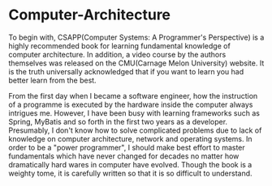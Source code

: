 # Computer-Architecture
To begin with, CSAPP(Computer Systems: A Programmer's Perspective) is a highly recommended book for learning fundamental knowledge of computer architecture. In addition, a video course by the authors themselves was released on the CMU(Carnage Melon University) website. It is the truth universally acknowledged that if you want to learn you had better learn from the best. 

From the first day when I became a software engineer,  how the instruction of a programme is executed by the hardware inside the computer always intrigues me. However,  I have been busy with learning frameworks such as Spring, MyBatis and so forth in the first two years as a developer. Presumably, I don't know how to solve complicated problems due to lack of knowledge on computer architecture, network and operating systems. In order to be a "power programmer", I should make best effort to master fundamentals which have never changed for decades no matter how dramatically hard wares in computer have evolved. Though the book is a weighty tome, it is carefully written so that it is so difficult to understand.

